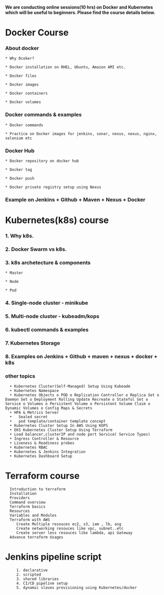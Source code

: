 **We are conducting online sessions(10 hrs) on Docker and Kubernetes which will be useful to beginners. Please find the course details below.**

# Docker Course

### About docker

    * Why Dcoker?
    
    * Docker installation on RHEL, Ubuntu, Amazon AMI etc.

    * Docker files
    
    * Docker images
    
    * Docker containers
    
    * Docker volumes

### Docker commands & examples

    * Docker commands
    
    * Practice on Docker images for jenkins, sonar, nexus, nexus, nginx, selenium etc

### Docker Hub

    * Docker repository on docker hub
    
    * Docker tag
    
    * Docker push
    
    * Docker private registry setup using Nexus

### Example on Jenkins + Github + Maven + Nexus + Docker

# Kubernetes(k8s) course

### 1. Why k8s.

### 2. Docker Swarm vs k8s.

### 3. k8s archetecture & components

    * Master
    
    * Node
    
    * Pod
    
### 4. Single-node cluster - minikube

### 5. Multi-node cluster  - kubeadm/kops

### 6. kubectl commands & examples

### 7. Kubernetes Storage

### 8. Examples on Jenkins + Github + maven + nexus + docker + k8s
    

### other topics

      •	Kubernetes Cluster(Self-Managed) Setup Using Kubeadm
      •	Kubernetes Namespace
      •	Kubernetes Objects o POD o Replication Controller o Replica Set o Daemon Set o Deployment Rolling Update Recreate o Stateful Set o Service o Volumes o Persistent Volume o Persistent Volume Claim o Dynamic Volumes o Config Maps & Secrets
      •	HPA & Metrics Server
      •   Sealed secret
      •   pod template/container template concept
      •	Kubernetes Cluster Setup In AWS Using KOPS
      •	EKS Kubernetes Cluster Setup Using Terraform
      •	Load balancer,clusterIP and node port Service( Service Types)
      •	Ingress Controller & Resource
      •	Liveness & Readiness probes
      •	Kubernetes RBAC
      •	Kubernetes & Jenkins Integration
      •	Kubernetes Dashboard Setup
      

# Terraform course

      Introduction to terraform
      Installation
      Providers
      Command overview
      Terraform basics
      Resources
      Variables and Modules
      Terraform with AWS
         Create Multiple resouces ec2, s3, iam , lb, asg
         Create networking resouces like vpc, subnet..etc
         Create server less resouces like lambda, api Gateway
      Advance terraform Usages
      
 # Jenkins pipeline script
   
         1. declarative 
         2. scripted
         3. shared libraries
         4. CI/CD pipeline setup
         5. dynamic slaves provisioning using Kubernetes/docker
